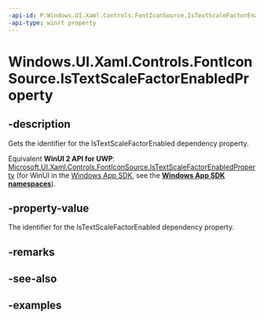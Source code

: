 ```yaml
---
-api-id: P:Windows.UI.Xaml.Controls.FontIconSource.IsTextScaleFactorEnabledProperty
-api-type: winrt property
---
```


<!-- Property syntax.
public DependencyProperty IsTextScaleFactorEnabledProperty { get; }
-->

# Windows.UI.Xaml.Controls.FontIconSource.IsTextScaleFactorEnabledProperty

## -description

Gets the identifier for the IsTextScaleFactorEnabled dependency property.

Equivalent **WinUI 2 API for UWP**: [Microsoft.UI.Xaml.Controls.FontIconSource.IsTextScaleFactorEnabledProperty](/windows/winui/api/microsoft.ui.xaml.controls.fonticonsource.istextscalefactorenabledproperty) (for WinUI in the [Windows App SDK](/windows/apps/windows-app-sdk/), see the **[Windows App SDK namespaces](/windows/windows-app-sdk/api/winrt/)**).

## -property-value

The identifier for the IsTextScaleFactorEnabled dependency property.

## -remarks

## -see-also

## -examples


